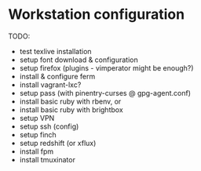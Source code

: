 Workstation configuration
=========================

TODO:

* test texlive installation  
* setup font download & configuration  
* setup firefox (plugins - vimperator might be enough?)  
* install & configure ferm  
* install vagrant-lxc?  
* setup pass (with pinentry-curses @ gpg-agent.conf)  
* install basic ruby with rbenv, or  
* install basic ruby with brightbox  
* setup VPN  
* setup ssh (config)  
* setup finch  
* setup redshift (or xflux)  
* install fpm  
* install tmuxinator  
